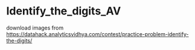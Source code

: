 # Identify_the_digits_AV
download images from
https://datahack.analyticsvidhya.com/contest/practice-problem-identify-the-digits/
